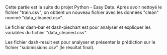 Cette partie est la suite du projet Python - Easy Date.
Après avoir nettoyé le fichier "train.csv", on obtient un nouveau fichier avec les données "clean" nommé "data_cleaned.csv".

Le fichier dash-bar et dash-piechart est pour analyser et expliquer les variables du fichier "data_cleaned.csv".

Les fichier dash-result est pour analyser et présenter la prédiction sur le fichier "submissions.csv" (le résultat final).
